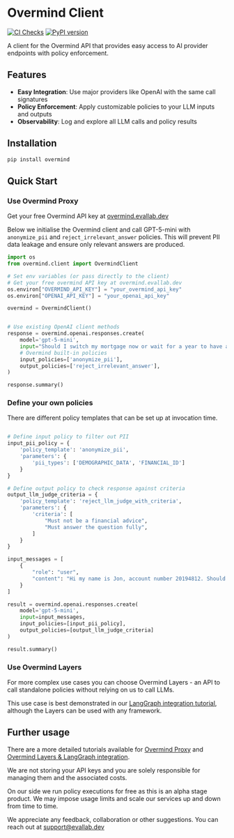 # Overmind Client

[![CI Checks](https://github.com/overmind-core/overmind-python/actions/workflows/publish.yml/badge.svg)](https://github.com/overmind-core/overmind-python/actions/workflows/publish.yml)
[![PyPI version](https://img.shields.io/pypi/v/overmind.svg)](https://pypi.org/project/overmind/)

A client for the Overmind API that provides easy access to AI provider endpoints with policy enforcement.

## Features

- **Easy Integration**: Use major providers like OpenAI with the same call signatures
- **Policy Enforcement**: Apply customizable policies to your LLM inputs and outputs
- **Observability**: Log and explore all LLM calls and policy results

## Installation



```bash
pip install overmind
```


## Quick Start

### Use Overmind Proxy

Get your free Overmind API key at [overmind.evallab.dev](https://overmind.evallab.dev)

Below we initialise the Overmind client and call GPT-5-mini with `anonymize_pii` and `reject_irrelevant_answer` policies. This will prevent PII data leakage and ensure only relevant answers are produced.
```python
import os
from overmind.client import OvermindClient

# Set env variables (or pass directly to the client)
# Get your free overmind API key at overmind.evallab.dev
os.environ["OVERMIND_API_KEY"] = "your_overmind_api_key"
os.environ["OPENAI_API_KEY"] = "your_openai_api_key"

overmind = OvermindClient()


# Use existing OpenAI client methods
response = overmind.openai.responses.create(
    model='gpt-5-mini',
    input="Should I switch my mortgage now or wait for a year to have a lower interest rate?",
    # Overmind built-in policies
    input_policies=['anonymize_pii'],
    output_policies=['reject_irrelevant_answer'],
)

response.summary()
```



### Define your own policies
There are different policy templates that can be set up at invocation time.
```python

# Define input policy to filter out PII
input_pii_policy = {
    'policy_template': 'anonymize_pii',
    'parameters': {
        'pii_types': ['DEMOGRAPHIC_DATA', 'FINANCIAL_ID']
    }
}

# Define output policy to check response against criteria
output_llm_judge_criteria = {
    'policy_template': 'reject_llm_judge_with_criteria',
    'parameters': {
        'criteria': [
            "Must not be a financial advice",
            "Must answer the question fully",
        ]
    }
}

input_messages = [
    {
        "role": "user", 
        "content": "Hi my name is Jon, account number 20194812. Should I switch my mortgage now or wait for a year to have a lower interest rate?"
    }
]

result = overmind.openai.responses.create(
    model='gpt-5-mini',
    input=input_messages,
    input_policies=[input_pii_policy],
    output_policies=[output_llm_judge_criteria]
)

result.summary()
```
### Use Overmind Layers

For more complex use cases you can choose Overmind Layers - an API to call standalone policies without relying on us to call LLMs. 

This use case is best demonstrated in our [LangGraph integration tutorial](https://github.com/overmind-core/overmind-python/blob/main/docs/Overmind%20Layers%20%26%20LangGraph%20tutorial.ipynb), although the Layers can be used with any framework.

## Further usage

There are a more detailed tutorials available for [Overmind Proxy](https://github.com/overmind-core/overmind-python/blob/main/docs/Overmind%20Proxy%20tutorial.ipynb) and [Overmind Layers & LangGraph integration](https://github.com/overmind-core/overmind-python/blob/main/docs/Overmind%20Layers%20%26%20LangGraph%20tutorial.ipynb).

We are not storing your API keys and you are solely responsible for managing them and the associated costs.

On our side we run policy executions for free as this is an alpha stage product. We may impose usage limits and scale our services up and down from time to time.

We appreciate any feedback, collaboration or other suggestions. You can reach out at [support@evallab.dev](mailto:support@evallab.dev)